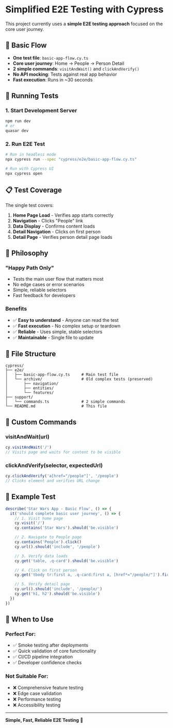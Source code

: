 # Simplified E2E Testing with Cypress

This project currently uses a **simple E2E testing approach** focused on the core user journey.

## 🎯 **Basic Flow**

- **One test file**: `basic-app-flow.cy.ts`
- **Core user journey**: Home → People → Person Detail
- **2 simple commands**: `visitAndWait()` and `clickAndVerify()`
- **No API mocking**: Tests against real app behavior
- **Fast execution**: Runs in ~30 seconds

## 🚀 **Running Tests**

### **1. Start Development Server**

```bash
npm run dev
# or
quasar dev
```

### **2. Run E2E Test**

```bash
# Run in headless mode
npx cypress run --spec "cypress/e2e/basic-app-flow.cy.ts"

# Run with Cypress UI
npx cypress open
```

## 📋 **Test Coverage**

The single test covers:

1. **Home Page Load** - Verifies app starts correctly
2. **Navigation** - Clicks "People" link
3. **Data Display** - Confirms content loads
4. **Detail Navigation** - Clicks on first person
5. **Detail Page** - Verifies person detail page loads

## 🎯 **Philosophy**

### **"Happy Path Only"**

- Tests the main user flow that matters most
- No edge cases or error scenarios
- Simple, reliable selectors
- Fast feedback for developers

### **Benefits**

- ✅ **Easy to understand** - Anyone can read the test
- ✅ **Fast execution** - No complex setup or teardown
- ✅ **Reliable** - Uses simple, stable selectors
- ✅ **Maintainable** - Single file to update

## 📁 **File Structure**

```
cypress/
├── e2e/
│   ├── basic-app-flow.cy.ts     # Main test file
│   └── archive/                 # Old complex tests (preserved)
│       ├── navigation/
│       ├── entities/
│       └── features/
├── support/
│   └── commands.ts              # 2 simple commands
└── README.md                    # This file
```

## 🔧 **Custom Commands**

### **visitAndWait(url)**

```typescript
cy.visitAndWait('/')
// Visits page and waits for content to be visible
```

### **clickAndVerify(selector, expectedUrl)**

```typescript
cy.clickAndVerify('a[href="/people"]', '/people')
// Clicks element and verifies URL change
```

## 📝 **Example Test**

```typescript
describe('Star Wars App - Basic Flow', () => {
  it('should complete basic user journey', () => {
    // 1. Visit home page
    cy.visit('/')
    cy.contains('Star Wars').should('be.visible')

    // 2. Navigate to People page
    cy.contains('People').click()
    cy.url().should('include', '/people')

    // 3. Verify data loads
    cy.get('table, .q-card').should('be.visible')

    // 4. Click on first person
    cy.get('tbody tr:first a, .q-card:first a, [href*="/people/"]').first().click()

    // 5. Verify detail page
    cy.url().should('include', '/people/')
    cy.get('h1, h2').should('be.visible')
  })
})
```

## 🎯 **When to Use**

### **Perfect For:**

- ✅ Smoke testing after deployments
- ✅ Quick validation of core functionality
- ✅ CI/CD pipeline integration
- ✅ Developer confidence checks

### **Not Suitable For:**

- ❌ Comprehensive feature testing
- ❌ Edge case validation
- ❌ Performance testing
- ❌ Accessibility testing

---

**Simple, Fast, Reliable E2E Testing** 🚀
